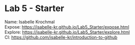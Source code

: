 # Lab 5 - Starter  
Name: Isabelle Krochmal  
Expose: https://isabelle-kr.github.io/Lab5_Starter/expose.html  
Explore: https://isabelle-kr.github.io/Lab5_Starter/explore.html  
CI: https://github.com/isabelle-kr/introduction-to-github
